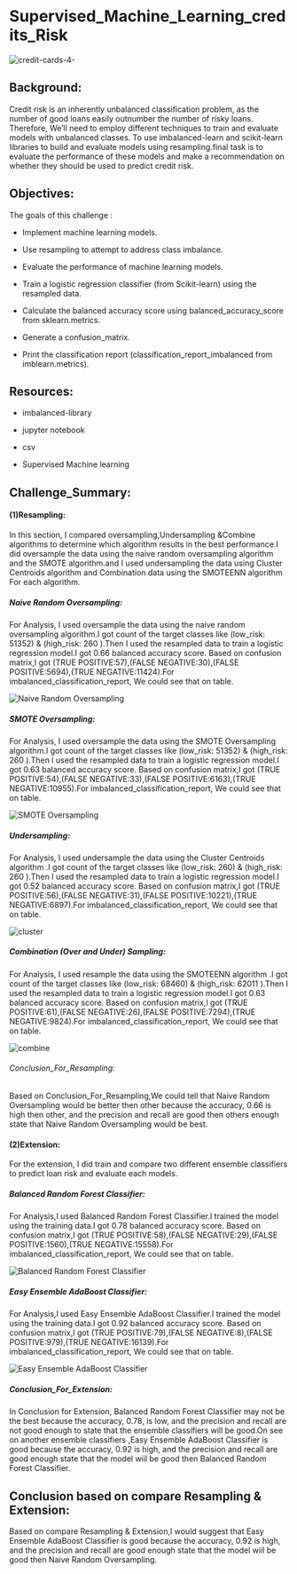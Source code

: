    # Supervised_Machine_Learning_credits_Risk




   ![credit-cards-4-](https://user-images.githubusercontent.com/65969608/94353630-e2501600-0038-11eb-8040-3982b3cc2e36.jpg)



## Background:


Credit risk is an inherently unbalanced classification problem, as the number of good loans easily outnumber the number of risky loans. Therefore, We’ll need to employ different techniques to train and evaluate models with unbalanced classes. To use imbalanced-learn and scikit-learn libraries to build and evaluate models using resampling.final task is to evaluate the performance of these models and make a recommendation on whether they should be used to predict credit risk.


## Objectives:


The goals of this challenge :

*  Implement machine learning models.


*  Use resampling to attempt to address class imbalance.


*  Evaluate the performance of machine learning models.


*  Train a logistic regression classifier (from Scikit-learn) using the resampled data.


*  Calculate the balanced accuracy score using balanced_accuracy_score from sklearn.metrics.


*  Generate a confusion_matrix.


* Print the classification report (classification_report_imbalanced from imblearn.metrics).




## Resources:

*  imbalanced-library

*  jupyter notebook

*  csv

*  Supervised Machine learning



## Challenge_Summary:

#### (1)Resampling:


In this section, I compared oversampling,Undersampling &Combine algorithms to determine which algorithm results in the best performance.I did oversample the data using the naive random oversampling algorithm and the SMOTE algorithm.and I used undersampling the data using Cluster Centroids algorithm and Combination  data using the SMOTEENN algorithm For each algorithm.


#####  Naive Random Oversampling:


For Analysis, I used oversample the data using the naive random oversampling algorithm.I got count of the target classes like (low_risk: 51352) & (high_risk: 260 ).Then I used the resampled data to train a logistic regression model.I got  0.66 balanced accuracy score. Based on confusion matrix,I got (TRUE POSITIVE:57),(FALSE NEGATIVE:30),(FALSE POSITIVE:5694),(TRUE NEGATIVE:11424).For imbalanced_classification_report, We could see that on table.


![Naive Random Oversampling](https://user-images.githubusercontent.com/65969608/94352869-f5121d00-002f-11eb-93e9-cea69ac2956d.png)






##### SMOTE Oversampling:


For Analysis, I used oversample the data using the SMOTE Oversampling algorithm.I got count of the target classes like (low_risk: 51352) & (high_risk: 260 ).Then I used the resampled data to train a logistic regression model.I got  0.63 balanced accuracy score. Based on confusion matrix,I got (TRUE POSITIVE:54),(FALSE NEGATIVE:33),(FALSE POSITIVE:6163),(TRUE NEGATIVE:10955).For imbalanced_classification_report, We could see that on table.






![SMOTE Oversampling](https://user-images.githubusercontent.com/65969608/94352872-0eb36480-0030-11eb-9394-0ce1dba4388b.png)


##### Undersampling:

For Analysis, I used undersample the data using the Cluster Centroids algorithm .I got count of the target classes like (low_risk: 260) & (high_risk: 260 ).Then I used the resampled data to train a logistic regression model.I got  0.52 balanced accuracy score. Based on confusion matrix,I got (TRUE POSITIVE:56),(FALSE NEGATIVE:31),(FALSE POSITIVE:10221),(TRUE NEGATIVE:6897).For imbalanced_classification_report, We  could see that on table.


![cluster](https://user-images.githubusercontent.com/65969608/94352900-779adc80-0030-11eb-9e3c-970018b3659a.png)


##### Combination (Over and Under) Sampling:


For Analysis, I used resample the data using the SMOTEENN algorithm .I got count of the target classes like (low_risk: 68460) & (high_risk: 62011 ).Then I used the resampled data to train a logistic regression model.I got  0.63 balanced accuracy score. Based on confusion matrix,I got (TRUE POSITIVE:61),(FALSE NEGATIVE:26),(FALSE POSITIVE:7294),(TRUE NEGATIVE:9824).For imbalanced_classification_report, We could see that on table.




![combine](https://user-images.githubusercontent.com/65969608/94352885-43bfb700-0030-11eb-93e1-8d55f4c6db2c.png)




###### Conclusion_For_Resampling:


Based on  Conclusion_For_Resampling,We could tell that Naive Random Oversampling would be better then other because the accuracy, 0.66 is high then other, and the precision and recall are good then others enough state that Naive Random Oversampling  would be best. 


#### (2)Extension:


For the extension, I did  train and compare two different ensemble classifiers to predict loan risk and evaluate each models.



##### Balanced Random Forest Classifier:

For Analysis,I used Balanced Random Forest Classifier.I trained  the model using the training data.I got 0.78 balanced accuracy score. Based on confusion matrix,I got (TRUE POSITIVE:58),(FALSE NEGATIVE:29),(FALSE POSITIVE:1560),(TRUE NEGATIVE:15558).For imbalanced_classification_report, We could see that on table.



![Balanced Random Forest Classifier](https://user-images.githubusercontent.com/65969608/94352800-2a6a3b00-002f-11eb-84c9-ae67cda330c2.png)





##### Easy Ensemble AdaBoost Classifier:


For Analysis,I used Easy Ensemble AdaBoost Classifier.I trained  the model using the training data.I got 0.92 balanced accuracy score. Based on confusion matrix,I got (TRUE POSITIVE:79),(FALSE NEGATIVE:8),(FALSE POSITIVE:979),(TRUE NEGATIVE:16139).For imbalanced_classification_report, We could see that on table.


![Easy Ensemble AdaBoost Classifier](https://user-images.githubusercontent.com/65969608/94352838-92208600-002f-11eb-9dfb-de689f8041d9.png)


#####  Conclusion_For_Extension:


In Conclusion for Extension, Balanced Random Forest Classifier may not be the best  because the accuracy, 0.78, is low, and the precision and recall are not good enough to state that the ensemble classifiers  will be good.On see on another ensemble classifiers ,Easy Ensemble AdaBoost Classifier is good because the accuracy, 0.92  is high, and the precision and recall are good enough state that the model wiil be good then Balanced Random Forest Classifier.






## Conclusion based on compare Resampling & Extension:


 Based on compare  Resampling & Extension,I would suggest that Easy Ensemble AdaBoost Classifier is good because the accuracy, 0.92  is high, and the precision and recall are good enough state that the model wiil be good then Naive Random Oversampling.



